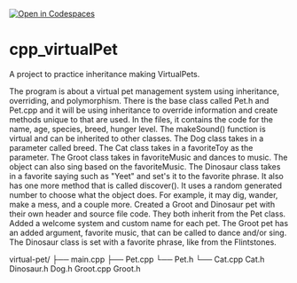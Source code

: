 [![Open in Codespaces](https://classroom.github.com/assets/launch-codespace-2972f46106e565e64193e422d61a12cf1da4916b45550586e14ef0a7c637dd04.svg)](https://classroom.github.com/open-in-codespaces?assignment_repo_id=18893574)
# cpp_virtualPet
A project to practice inheritance making VirtualPets.

The program is about a virtual pet management system using inheritance, overriding, and polymorphism. There is the base class called Pet.h and Pet.cpp and it will be using inheritance to override information and create methods unique to that are used. In the files, it contains the code for the name, age, species, breed, hunger level. The makeSound() function is virtual and can be inherited to other classes. 
The Dog class takes in a parameter called breed.
The Cat class takes in a favoriteToy as the parameter.
The Groot class takes in favoriteMusic and dances to music. The object can also sing based on the favoriteMusic. 
The Dinosaur class takes in a favorite saying such as "Yeet" and set's it to the favorite phrase. It also has one more method that is called discover(). It uses a random generated number to choose what the object does. For example, it may dig, wander, make a mess, and a couple more. 
Created a Groot and Dinosaur pet with their own header and source file code. They both inherit from the Pet class. Added a welcome system and custom name for each pet. The Groot pet has an added argument, favorite music, that can be called to dance and/or sing. The Dinosaur class is set with a favorite phrase, like from the Flintstones.

virtual-pet/
├── main.cpp
├── Pet.cpp
└── Pet.h
└── Cat.cpp
    Cat.h
    Dinosaur.h
    Dog.h
    Groot.cpp
    Groot.h